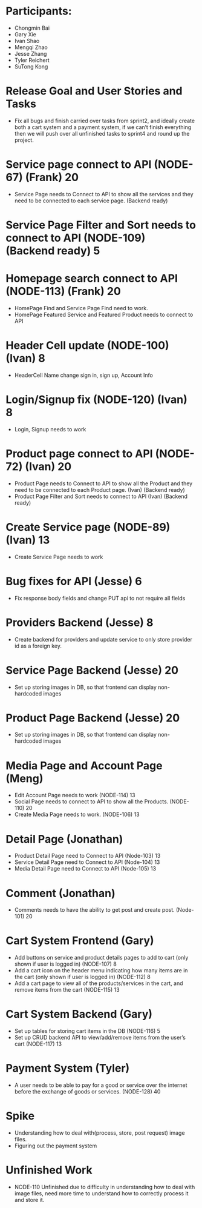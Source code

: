 # Participants:
- Chongmin Bai
- Gary Xie
- Ivan Shao
- Mengqi Zhao
- Jesse Zhang
- Tyler Reichert
- SuTong Kong

# Release Goal and User Stories and Tasks
- Fix all bugs and finish carried over tasks from sprint2, and ideally create both a cart system and a payment system, if we can’t finish everything then we will push over all unfinished tasks to sprint4 and round up the project.

# Service page connect to API (NODE-67) (Frank) 20
- Service Page needs to Connect to API to show all the services and they need to be connected to each service page.  (Backend ready)
# Service Page Filter and Sort needs to connect to API (NODE-109) (Backend ready) 5

# Homepage search connect to API (NODE-113) (Frank) 20
- HomePage Find and Service Page Find need to work. 
- HomePage Featured Service and Featured Product needs to connect to API

# Header Cell update  (NODE-100) (Ivan) 8
- HeaderCell Name change sign in, sign up, Account Info 

# Login/Signup fix (NODE-120) (Ivan) 8
- Login, Signup needs to work 

# Product page connect to API (NODE-72) (Ivan) 20
- Product Page needs to Connect to API to show all the Product and they need to be connected to each Product page. (Ivan) (Backend ready)
- Product Page Filter and Sort needs to connect to API (Ivan) (Backend ready)

# Create Service page (NODE-89) (Ivan) 13
- Create Service Page needs to work

# Bug fixes for API (Jesse) 6
- Fix response body fields and change PUT api to not require all fields

# Providers Backend (Jesse) 8
- Create backend for providers and update service to only store provider id as a foreign key.

# Service Page Backend (Jesse) 20
- Set up storing images in DB, so that frontend can display non-hardcoded images

# Product Page Backend (Jesse) 20
- Set up storing images in DB, so that frontend can display non-hardcoded images
 
# Media Page and Account Page (Meng)
- Edit Account Page needs to work (NODE-114) 13
- Social Page needs to connect to API to show all the Products. (NODE-110) 20
- Create Media Page needs to work. (NODE-106) 13
 
# Detail Page (Jonathan)
- Product Detail Page need to Connect to API (Node-103) 13
- Service Detail Page need to Connect to API (Node-104) 13
- Media Detail Page need to Connect to API (Node-105) 13

# Comment (Jonathan)
- Comments needs to have the ability to get post and create post. (Node-101) 20
 
# Cart System Frontend (Gary)
- Add buttons on service and product details pages to add to cart (only shown if user is logged in) (NODE-107) 8
- Add a cart icon on the header menu indicating how many items are in the cart (only shown if user is logged in) (NODE-112) 8
- Add a cart page to view all of the products/services in the cart, and remove items from the cart (NODE-115) 13

# Cart System Backend (Gary)
- Set up tables for storing cart items in the DB (NODE-116) 5
- Set up CRUD backend API to view/add/remove items from the user’s cart (NODE-117) 13

# Payment System (Tyler)
- A user needs to be able to pay for a good or service over the internet before the exchange of goods or services. (NODE-128) 40

# Spike
- Understanding how to deal with(process, store, post request) image files. 
- Figuring out the payment system
 
# Unfinished Work
- NODE-110 Unfinished due to difficulty in understanding how to deal with image files, need more time to understand how to correctly process it and store it.


